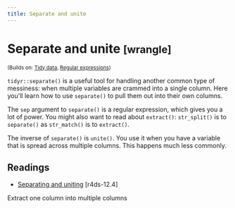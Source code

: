 ```yaml
---
title: Separate and unite
---
```


<!-- Generated automatically from separate-unite.yml. Do not edit by hand -->

# Separate and unite <small class='wrangle'>[wrangle]</small>
<small>(Builds on: [Tidy data](tidy-data.md), [Regular expressions](regexps.md))</small>

`tidyr::separate()` is a useful tool for handling another common type of
messiness: when multiple variables are crammed into a single column.
Here you'll learn how to use `separate()` to pull them out into their own
columns.

The `sep` argument to `separate()` is a regular expression, which gives
you a lot of power. You might also want to read about `extract()`:
`str_split()` is to `separate()` as `str_match()` is to `extract()`.

The inverse of `separate()` is `unite()`. You use it when you have a variable
that is spread across multiple columns. This happens much less commonly.

## Readings

  * [Separating and uniting](http://r4ds.had.co.nz/tidy-data.html#separating-and-uniting) [r4ds-12.4]

Extract one column into multiple columns


